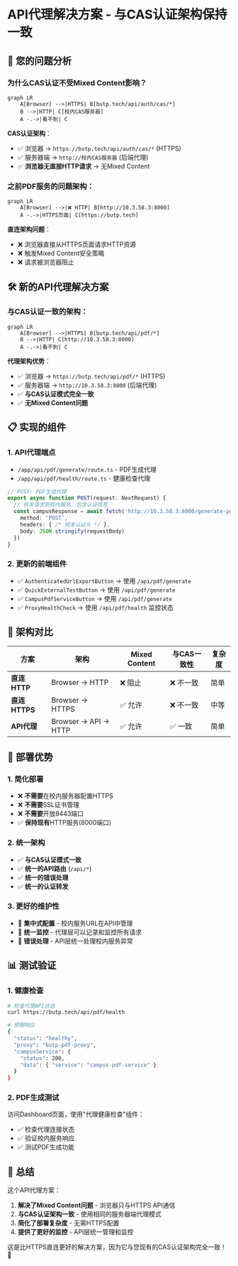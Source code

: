 # API代理解决方案 - 与CAS认证架构保持一致

## 🎯 **您的问题分析**

### **为什么CAS认证不受Mixed Content影响？**

```mermaid
graph LR
    A[Browser] -->|HTTPS| B[butp.tech/api/auth/cas/*]
    B -->|HTTP| C[校内CAS服务器]
    A -.->|看不到| C
```

**CAS认证架构**：
- ✅ 浏览器 → `https://butp.tech/api/auth/cas/*` (HTTPS)
- ✅ 服务器端 → `http://校内CAS服务器` (后端代理)
- ✅ **浏览器无直接HTTP请求** → 无Mixed Content

### **之前PDF服务的问题架构**：

```mermaid
graph LR
    A[Browser] -->|❌ HTTP| B[http://10.3.58.3:8000]
    A -.->|HTTPS页面| C[https://butp.tech]
```

**直连架构问题**：
- ❌ 浏览器直接从HTTPS页面请求HTTP资源
- ❌ 触发Mixed Content安全策略
- ❌ 请求被浏览器阻止

## 🛠️ **新的API代理解决方案**

### **与CAS认证一致的架构**：

```mermaid
graph LR
    A[Browser] -->|HTTPS| B[butp.tech/api/pdf/*]
    B -->|HTTP| C[http://10.3.58.3:8000]
    A -.->|看不到| C
```

**代理架构优势**：
- ✅ 浏览器 → `https://butp.tech/api/pdf/*` (HTTPS)
- ✅ 服务器端 → `http://10.3.58.3:8000` (后端代理)
- ✅ **与CAS认证模式完全一致**
- ✅ **无Mixed Content问题**

## 📋 **实现的组件**

### **1. API代理端点**
- `/app/api/pdf/generate/route.ts` - PDF生成代理
- `/app/api/pdf/health/route.ts` - 健康检查代理

```typescript
// POST: PDF生成代理
export async function POST(request: NextRequest) {
  // 转发请求到校内服务，包含认证信息
  const campusResponse = await fetch('http://10.3.58.3:8000/generate-pdf', {
    method: 'POST',
    headers: { /* 转发认证头 */ },
    body: JSON.stringify(requestBody)
  })
}
```

### **2. 更新的前端组件**
- ✅ `AuthenticatedUrlExportButton` → 使用 `/api/pdf/generate`
- ✅ `QuickExternalTestButton` → 使用 `/api/pdf/generate`
- ✅ `CampusPdfServiceButton` → 使用 `/api/pdf/generate`
- ✅ `ProxyHealthCheck` → 使用 `/api/pdf/health` 监控状态

## 🎯 **架构对比**

| 方案 | 架构 | Mixed Content | 与CAS一致性 | 复杂度 |
|------|------|---------------|-------------|--------|
| **直连HTTP** | Browser → HTTP | ❌ 阻止 | ❌ 不一致 | 简单 |
| **直连HTTPS** | Browser → HTTPS | ✅ 允许 | ❌ 不一致 | 中等 |
| **API代理** | Browser → API → HTTP | ✅ 允许 | ✅ 一致 | 简单 |

## 🚀 **部署优势**

### **1. 简化部署**
- ❌ **不需要**在校内服务器配置HTTPS
- ❌ **不需要**SSL证书管理
- ❌ **不需要**开放8443端口
- ✅ **保持现有**HTTP服务(8000端口)

### **2. 统一架构**
- ✅ **与CAS认证模式一致**
- ✅ **统一的API路由** (`/api/*`)
- ✅ **统一的错误处理**
- ✅ **统一的认证转发**

### **3. 更好的维护性**
- 🔧 **集中式配置** - 校内服务URL在API中管理
- 🔧 **统一监控** - 代理层可以记录和监控所有请求
- 🔧 **错误处理** - API层统一处理校内服务异常

## 📊 **测试验证**

### **1. 健康检查**
```bash
# 检查代理API状态
curl https://butp.tech/api/pdf/health

# 预期响应
{
  "status": "healthy",
  "proxy": "butp-pdf-proxy", 
  "campusService": {
    "status": 200,
    "data": { "service": "campus-pdf-service" }
  }
}
```

### **2. PDF生成测试**
访问Dashboard页面，使用"代理健康检查"组件：
- ✅ 检查代理连接状态
- ✅ 验证校内服务响应
- ✅ 测试PDF生成功能

## 🎉 **总结**

这个API代理方案：

1. **解决了Mixed Content问题** - 浏览器只与HTTPS API通信
2. **与CAS认证架构一致** - 使用相同的服务器端代理模式  
3. **简化了部署复杂度** - 无需HTTPS配置
4. **提供了更好的监控** - API层统一管理和监控

这是比HTTPS直连更好的解决方案，因为它与您现有的CAS认证架构完全一致！ 🎯
